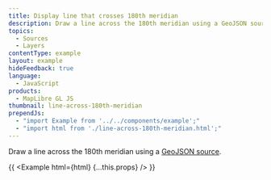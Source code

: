 ```yaml
---
title: Display line that crosses 180th meridian
description: Draw a line across the 180th meridian using a GeoJSON source.
topics:
  - Sources
  - Layers
contentType: example
layout: example
hideFeedback: true
language:
  - JavaScript
products:
  - MapLibre GL JS
thumbnail: line-across-180th-meridian
prependJs:
  - "import Example from '../../components/example';"
  - "import html from './line-across-180th-meridian.html';"
---
```


Draw a line across the 180th meridian using a [GeoJSON source](https://u-n-l.github.io/unl-map-js-docs/style-spec/sources/#geojson).

{{ <Example html={html} {...this.props} /> }}
